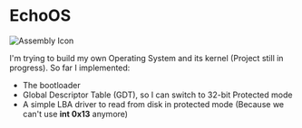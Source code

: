 # EchoOS
![Assembly Icon](https://img.shields.io/badge/x86-Assembly-green?style=for-the-badge&logo=assembly)

I'm trying to build my own Operating System and its kernel (Project still in progress). So far I implemented:
- The bootloader
- Global Descriptor Table (GDT), so I can switch to 32-bit Protected mode
- A simple LBA driver to read from disk in protected mode (Because we can't use __int 0x13__ anymore)
